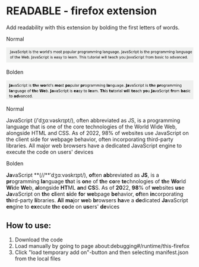 # READABLE - firefox extension

Add readability with this extension by bolding the first letters of words.

Normal

![nomal look](./documents/text_normal.png)

Bolden

![Bold look](./documents/text_bolden.png)

Normal

JavaScript (/ˈdʒɑːvəskrɪpt/), often abbreviated as JS, is a programming language that is one of the core technologies of the World Wide Web, alongside HTML and CSS. As of 2022, 98% of websites use JavaScript on the client side for webpage behavior, often incorporating third-party libraries. All major web browsers have a dedicated JavaScript engine to execute the code on users' devices

Bolden

**Ja**vaScript **(//**ˈdʒɑːvəskrɪpt/), **of**ten **ab**breviated as **JS**, is a **pr**ogramming **la**nguage **th**at is **on**e of **th**e **co**re **te**chnologies of **th**e **Wo**rld **Wi**de **We**b, **al**ongside **HT**ML **an**d **CS**S. As of **20**22, **98**% of **we**bsites **us**e **Ja**vaScript on **th**e **cl**ient **si**de **fo**r **we**bpage **be**havior, **of**ten **in**corporating **th**ird-party **li**braries. **Al**l **ma**jor **we**b **br**owsers **ha**ve a **de**dicated **Ja**vaScript **en**gine to **ex**ecute **th**e **co**de on **us**ers' **de**vices

## How to use:

1. Download the code
2. Load manually by going to page about:debugging#/runtime/this-firefox
3. Click "load temporary add on"-button and then selecting manifest.json from the local files
